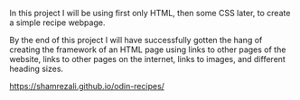 In this project I will be using first only HTML, then some CSS later, to create a simple recipe webpage.

By the end of this project I will have successfully gotten the hang of creating
the framework of an HTML page using links to other pages of the website, links
to other pages on the internet, links to images, and different heading sizes.

https://shamrezali.github.io/odin-recipes/
